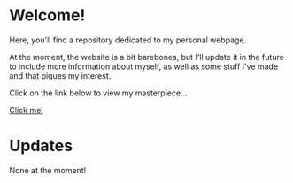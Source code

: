 <h1>Welcome!</h1>

Here, you'll find a repository dedicated to my personal webpage. 

At the moment, the website is a bit barebones, but I'll update it in the future to include more information about myself, as well as some stuff I've made and that piques my interest.

Click on the link below to view my masterpiece... 

<a href="https://atacoi.github.io" target="_blank" rel="noopener noreferrer">Click me!</a>

<h1>Updates</h1>
None at the moment! 
